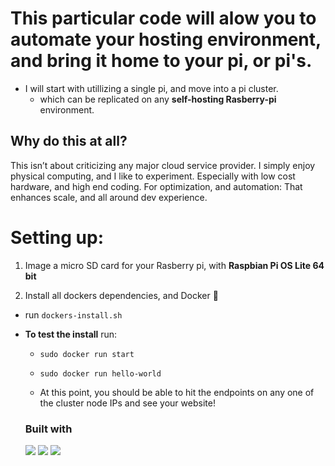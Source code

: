 # This particular code will alow you to automate your hosting environment, and bring it home to your pi, or pi's.

- I will start with utillizing a single pi, and move into a pi cluster.
  - which can be replicated on any **self-hosting Rasberry-pi** environment.

## Why do this at all?

This isn’t about criticizing any major cloud service provider. I simply enjoy physical computing, and I like to experiment. Especially with low cost hardware, and high end coding. For optimization, and automation: That enhances scale, and all around dev experience.

# Setting up:

1. Image a micro SD card for your Rasberry pi, with **Raspbian Pi OS Lite 64 bit**

2. Install all dockers dependencies, and Docker 🐳

- run `dockers-install.sh`

- **To test the install** run:

  - `sudo docker run start`
  - `sudo docker run hello-world`

  - At this point, you should be able to hit the endpoints on any one of the cluster node IPs and see your website!

  ### Built with

  <p>
   <img src="https://cdn.jsdelivr.net/gh/devicons/devicon@latest/icons/docker/docker-original.svg" />
   <img src="https://cdn.jsdelivr.net/gh/devicons/devicon@latest/icons/bash/bash-plain.svg" />
   <img src="https://cdn.jsdelivr.net/gh/devicons/devicon@latest/icons/ohmyzsh/ohmyzsh-original.svg" />
  </p>
